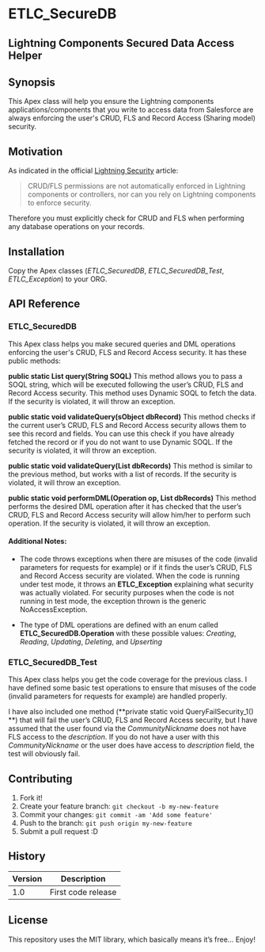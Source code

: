 # ETLC_SecureDB
## Lightning Components Secured Data Access Helper

## Synopsis

This Apex class will help you ensure the Lightning components applications/components that you write to access data from Salesforce are always enforcing the user's CRUD, FLS and Record Access (Sharing model) security.

## Motivation

As indicated in the official [Lightning Security](https://developer.salesforce.com/page/Lightning_Security) article:

> CRUD/FLS permissions are not automatically enforced in Lightning components or controllers, nor can you rely on Lightning components to enforce security.

Therefore you must explicitly check for CRUD and FLS when performing any database operations on your records.

## Installation

Copy the Apex classes (*ETLC_SecuredDB*, *ETLC_SecuredDB_Test*, *ETLC_Exception*) to your ORG.

## API Reference

### ETLC_SecuredDB
This Apex class helps you make secured queries and DML operations enforcing the user's CRUD, FLS and Record Access security. It has these public methods:

**public static List<sObject> query(String SOQL)**
This method allows you to pass a SOQL string, which will be executed following the user’s  CRUD, FLS and Record Access security. This method uses Dynamic SOQL to fetch the data. If the security is violated, it will throw an exception.

**public static void validateQuery(sObject dbRecord)**
This method checks if the current user’s CRUD, FLS and Record Access security allows them to see this record and fields. You can use this check if you have already fetched the record or if you do not want to use Dynamic SOQL. If the security is violated, it will throw an exception.

**public static void validateQuery(List<sObject> dbRecords)**
This method is similar to the previous method, but works with a list of records. If the security is violated, it will throw an exception.

**public static void performDML(Operation op, List<sObject> dbRecords)**
This method performs the desired DML operation after it has checked that the user’s CRUD, FLS and Record Access security will allow him/her to perform such operation. If the security is violated, it will throw an exception.

#### Additional Notes:

- The code throws exceptions when there are misuses of the code (invalid parameters for requests for example) or if it finds the user’s CRUD, FLS and Record Access security are violated. When the code is running under test mode, it throws an **ETLC_Exception** explaining what security was actually violated. For security purposes when the code is not running in test mode, the exception thrown is the generic NoAccessException.

- The type of DML operations are defined with an enum called **ETLC_SecuredDB.Operation** with these possible values:  *Creating*, *Reading*, *Updating*, *Deleting*, and *Upserting*

### ETLC_SecuredDB_Test
This Apex class helps you get the code coverage for the previous class. I have defined some basic test operations to ensure that misuses of the code (invalid parameters for requests for example) are handled properly.

I have also included one method (**private static void QueryFailSecurity_1() **) that will fail the user’s CRUD, FLS and Record Access security, but I have assumed that the user found via the *CommunityNickname* does not have FLS access to the *description*. If you do not have a user with this *CommunityNickname* or the user does have access to *description* field, the test will obviously fail.

## Contributing

1. Fork it!
2. Create your feature branch: `git checkout -b my-new-feature`
3. Commit your changes: `git commit -am 'Add some feature'`
4. Push to the branch: `git push origin my-new-feature`
5. Submit a pull request :D

## History

| Version | Description |
| --- | --- |
| 1.0 | First code release |

## License

This repository uses the MIT library, which basically means it’s free… Enjoy!
